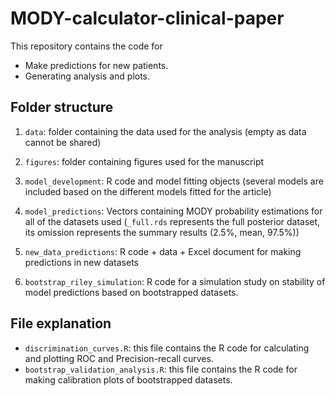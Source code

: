 # MODY-calculator-clinical-paper

This repository contains the code for

-   Make predictions for new patients.
-   Generating analysis and plots.

## Folder structure

1.   `data`: folder containing the data used for the analysis (empty as data cannot be shared)


2.   `figures`: folder containing figures used for the manuscript


3.   `model_development`: R code and model fitting objects (several models are included based on the different models fitted for the article)


4.   `model_predictions`: Vectors containing MODY probability estimations for all of the datasets used (`_full.rds` represents the full posterior dataset, its omission represents the summary results (2.5%, mean, 97.5%))


5.   `new_data_predictions`: R code + data + Excel document for making predictions in new datasets


6.   `bootstrap_riley_simulation`: R code for a simulation study on stability of model predictions based on bootstrapped datasets.


## File explanation

- `discrimination_curves.R`: this file contains the R code for calculating and plotting ROC and Precision-recall curves.
- `bootstrap_validation_analysis.R`: this file contains the R code for making calibration plots of bootstrapped datasets.